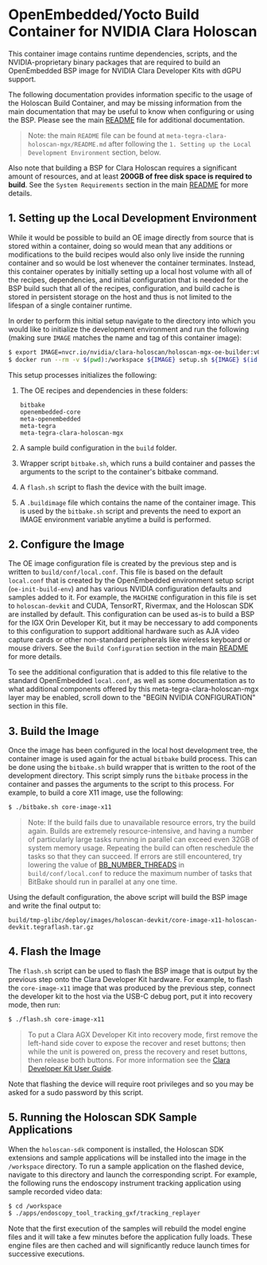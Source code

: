 # OpenEmbedded/Yocto Build Container for NVIDIA Clara Holoscan

This container image contains runtime dependencies, scripts, and the
NVIDIA-proprietary binary packages that are required to build an OpenEmbedded
BSP image for NVIDIA Clara Developer Kits with dGPU support.

The following documentation provides information specific to the usage of the
Holoscan Build Container, and may be missing information from the main
documentation that may be useful to know when configuring or using the BSP.
Please see the main [README](../README.md) file for additional documentation.

> Note: the main `README` file can be found at
> `meta-tegra-clara-holoscan-mgx/README.md` after following the `1. Setting up
> the Local Development Environment` section, below.

Also note that building a BSP for Clara Holoscan requires a significant
amount of resources, and at least **200GB of free disk space is required to
build**. See the `System Requirements` section in the main
[README](../README.md) for more details.

## 1. Setting up the Local Development Environment

While it would be possible to build an OE image directly from source that is
stored within a container, doing so would mean that any additions or
modifications to the build recipes would also only live inside the running
container and so would be lost whenever the container terminates. Instead, this
container operates by initially setting up a local host volume with all of the
recipes, dependencies, and initial configuration that is needed for the BSP
build such that all of the recipes, configuration, and build cache is stored in
persistent storage on the host and thus is not limited to the lifespan of a
single container runtime.

In order to perform this initial setup navigate to the directory into which you
would like to initialize the development environment and run the following
(making sure `IMAGE` matches the name and tag of this container image):

```sh
$ export IMAGE=nvcr.io/nvidia/clara-holoscan/holoscan-mgx-oe-builder:v0.3.0
$ docker run --rm -v $(pwd):/workspace ${IMAGE} setup.sh ${IMAGE} $(id -u) $(id -g)
```

This setup processes initializes the following:

1. The OE recipes and dependencies in these folders:

   ```
   bitbake
   openembedded-core
   meta-openembedded
   meta-tegra
   meta-tegra-clara-holoscan-mgx
   ```

2. A sample build configuration in the `build` folder.

3. Wrapper script `bitbake.sh`, which runs a build container and passes the
   arguments to the script to the container's bitbake command.

4. A `flash.sh` script to flash the device with the built image.

5. A `.buildimage` file which contains the name of the container image.
   This is used by the `bitbake.sh` script and prevents the need to export
   an IMAGE environment variable anytime a build is performed.

## 2. Configure the Image

The OE image configuration file is created by the previous step and is written
to `build/conf/local.conf`. This file is based on the default `local.conf` that
is created by the OpenEmbedded environment setup script (`oe-init-build-env`)
and has various NVIDIA configuration defaults and samples added to it.
For example, the `MACHINE` configuration in this file is set to
`holoscan-devkit` and CUDA, TensorRT, Rivermax, and the Holoscan SDK are
installed by default. This configuration can be used as-is to build a BSP for
the IGX Orin Developer Kit, but it may be neccessary to add components to this
configuration to support additional hardware such as AJA video capture cards or
other non-standard peripherals like wireless keyboard or mouse drivers. See the
`Build Configuration` section in the main [README](../README.md) for more
details.

To see the additional configuration that is added to this file relative to the
standard OpenEmbedded `local.conf`, as well as some documentation as to what
additional components offered by this meta-tegra-clara-holoscan-mgx layer may be
enabled, scroll down to the "BEGIN NVIDIA CONFIGURATION" section in this file.

## 3. Build the Image

Once the image has been configured in the local host development tree, the
container image is used again for the actual `bitbake` build process. This
can be done using the `bitbake.sh` build wrapper that is written to the
root of the development directory. This script simply runs the `bitbake`
process in the container and passes the arguments to the script to this
process. For example, to build a core X11 image, use the following:

```sh
$ ./bitbake.sh core-image-x11
```

> Note: If the build fails due to unavailable resource errors, try the build
> again. Builds are extremely resource-intensive, and having a number of
> particularly large tasks running in parallel can exceed even 32GB of system
> memory usage. Repeating the build can often reschedule the tasks so that
> they can succeed. If errors are still encountered, try lowering the value
> of [BB_NUMBER_THREADS](https://docs.yoctoproject.org/ref-manual/variables.html#term-BB_NUMBER_THREADS)
> in `build/conf/local.conf` to reduce the maximum number of tasks that BitBake
> should run in parallel at any one time.

Using the default configuration, the above script will build the BSP image and
write the final output to:

```
build/tmp-glibc/deploy/images/holoscan-devkit/core-image-x11-holoscan-devkit.tegraflash.tar.gz
```

## 4. Flash the Image

The `flash.sh` script can be used to flash the BSP image that is output by the
previous step onto the Clara Developer Kit hardware. For example, to flash the
`core-image-x11` image that was produced by the previous step, connect the
developer kit to the host via the USB-C debug port, put it into recovery
mode, then run:

```sh
$ ./flash.sh core-image-x11
```

> To put a Clara AGX Developer Kit into recovery mode, first remove the
> left-hand side cover to expose the recover and reset buttons; then while the
> unit is powered on, press the recovery and reset buttons, then release both
> buttons. For more information see the [Clara Developer Kit User Guide](https://developer.nvidia.com/clara-agx-developer-kit-user-guide).

Note that flashing the device will require root privileges and so you may be
asked for a sudo password by this script.

## 5. Running the Holoscan SDK Sample Applications

When the `holoscan-sdk` component is installed, the Holoscan SDK extensions and
sample applications will be installed into the image in the `/workspace`
directory. To run a sample application on the flashed device, navigate to this
directory and launch the corresponding script. For example, the following runs
the endoscopy instrument tracking application using sample recorded video data:

```sh
$ cd /workspace
$ ./apps/endoscopy_tool_tracking_gxf/tracking_replayer
```

Note that the first execution of the samples will rebuild the model engine files
and it will take a few minutes before the application fully loads. These engine
files are then cached and will significantly reduce launch times for successive
executions.
